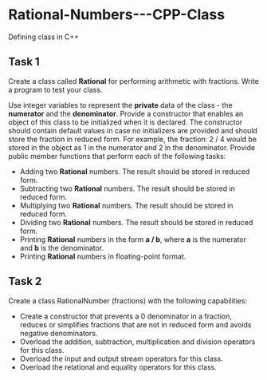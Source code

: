 # Rational-Numbers---CPP-Class
Defining class in C++

## Task 1
Create a class called **Rational** for performing arithmetic with fractions. Write a program to test your class.

Use integer variables to represent the **private** data of the class - the **numerator** and the **denominator**. Provide a constructor that enables an object of this class to be initialized when it is declared. The constructor should contain default values in case no initializers are provided and should store the fraction in reduced form. For example, the fraction: 2 / 4 would be stored in the object as 1 in the numerator and 2 in the denominator. Provide public member functions that perform each of the following tasks:
  * Adding two **Rational** numbers. The result should be stored in reduced form.
  * Subtracting two **Rational** numbers. The result should be stored in reduced form.
  * Multiplying two **Rational** numbers. The result should be stored in reduced form.
  * Dividing two **Rational** numbers. The result should be stored in reduced form.
  * Printing **Rational** numbers in the form **a / b**, where **a** is the numerator and **b** is the denominator.
  * Printing **Rational** numbers in floating-point format.
  
## Task 2
Create a class RationalNumber (fractions) with the following capabilities:
 * Create a constructor that prevents a 0 denominator in a fraction, reduces or simplifies fractions that are not in reduced form and avoids negative denominators.
 * Overload the addition, subtraction, multiplication and division operators for this class.
 * Overload the input and output stream operators for this class.
 * Overload the relational and equality operators for this class.
